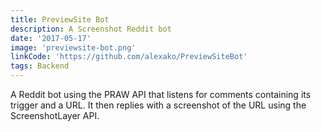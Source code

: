 ```yaml
---
title: PreviewSite Bot
description: A Screenshot Reddit bot
date: '2017-05-17'
image: 'previewsite-bot.png'
linkCode: 'https://github.com/alexako/PreviewSiteBot'
tags: Backend
---
```


A Reddit bot using the PRAW API that listens for comments containing its trigger and a URL. It then replies with a screenshot of the URL using the ScreenshotLayer API.
